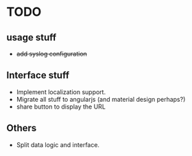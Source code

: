 # TODO

## usage stuff

- ~~add syslog configuration~~

## Interface stuff

- Implement localization support. 
- Migrate all stuff to angularjs (and material design perhaps?)
- share button to display the URL

## Others

- Split data logic and interface.